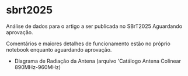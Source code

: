 # sbrt2025
Análise de dados para o artigo a ser publicada no SBrT2025
Aguardando aprovação.

Comentários e maiores detalhes de funcionamento estão no próprio notebook enquanto aguardando aprovação.

- Diagrama de Radiação da Antena (arquivo 'Catálogo Antena Colinear 890MHz-960MHz)
